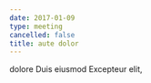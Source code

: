 ```yaml
---
date: 2017-01-09
type: meeting
cancelled: false
title: aute dolor
---
```

dolore Duis eiusmod Excepteur elit,
